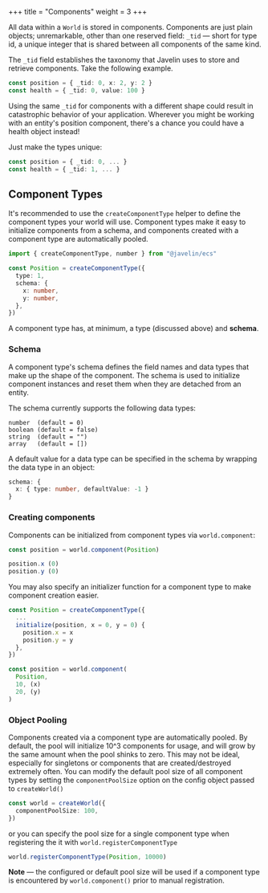 +++
title = "Components"
weight = 3
+++

All data within a `World` is stored in components. Components are just plain objects; unremarkable, other than one reserved field: `_tid` — short for type id, a unique integer that is shared between all components of the same kind.

The `_tid` field establishes the taxonomy that Javelin uses to store and retrieve components. Take the following example.

```typescript
const position = { _tid: 0, x: 2, y: 2 }
const health = { _tid: 0, value: 100 }
```

Using the same `_tid` for components with a different shape could result in catastrophic behavior of your application. Wherever you might be working with an entity's position component, there's a chance you could have a health object instead!

Just make the types unique:

```typescript
const position = { _tid: 0, ... }
const health = { _tid: 1, ... }
```

## Component Types

It's recommended to use the `createComponentType` helper to define the component types your world will use. Component types make it easy to initialize components from a schema, and components created with a component type are automatically pooled.

```typescript
import { createComponentType, number } from "@javelin/ecs"

const Position = createComponentType({
  type: 1,
  schema: {
    x: number,
    y: number,
  },
})
```

A component type has, at minimum, a type (discussed above) and **schema**.

### Schema

A component type's schema defines the field names and data types that make up the shape of the component. The schema is used to initialize component instances and reset them when they are detached from an entity.

The schema currently supports the following data types:


```
number  (default = 0)
boolean (default = false)
string  (default = "")
array   (default = [])
```

A default value for a data type can be specified in the schema by wrapping the data type in an object:

```typescript
schema: {
  x: { type: number, defaultValue: -1 }
}
```

### Creating components

Components can be initialized from component types via `world.component`:

```typescript
const position = world.component(Position)

position.x (0)
position.y (0)
```

You may also specify an initializer function for a component type to make component creation easier.

```typescript
const Position = createComponentType({
  ...
  initialize(position, x = 0, y = 0) {
    position.x = x
    position.y = y
  },
})

const position = world.component(
  Position,
  10, (x)
  20, (y)
)
```

### Object Pooling

Components created via a component type are automatically pooled. By default, the pool will initialize 10^3 components for usage, and will grow by the same amount when the pool shinks to zero. This may not be ideal, especially for singletons or components that are created/destroyed extremely often. You can modify the default pool size of all component types by setting the `componentPoolSize` option on the config object passed to `createWorld()`

```typescript
const world = createWorld({
  componentPoolSize: 100,
})
```

or you can specify the pool size for a single component type when registering the it with `world.registerComponentType`

```typescript
world.registerComponentType(Position, 10000)
```

<aside>
  <p>
    <strong>Note</strong> — the configured or default pool size will be used if a component type is encountered by <code>world.component()</code> prior to manual registration.
  </p>
</aside>